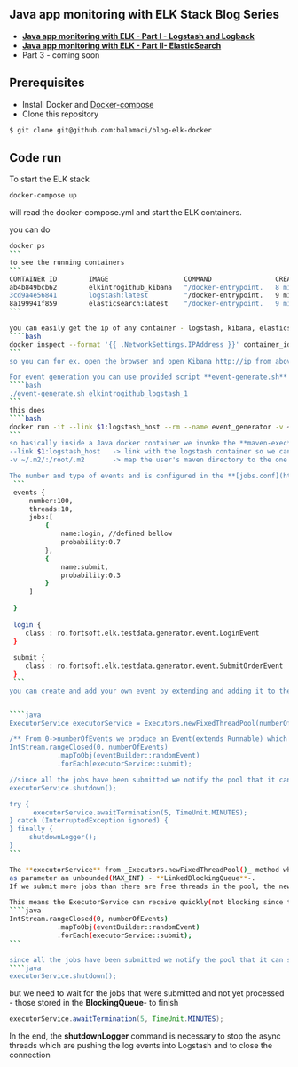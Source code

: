 ## Java app monitoring with ELK Stack Blog Series

   - **[Java app monitoring with ELK - Part I - Logstash and Logback](https://balamaci.ro/java-app-monitoring-with-elk-logstash/)**
   - **[Java app monitoring with ELK - Part II- ElasticSearch](https://balamaci.ro/java-app-monitoring-with-elk-elastic-search/)**
   - Part 3 - coming soon

## Prerequisites
  - Install Docker and [Docker-compose](http://docs.docker.com/compose/install/) 
  - Clone this repository
````bash
$ git clone git@github.com:balamaci/blog-elk-docker
````

## Code run
To start the ELK stack
````bash
docker-compose up
````
will read the docker-compose.yml and start the ELK containers.

you can do
````bash
docker ps
```
to see the running containers
```
CONTAINER ID        IMAGE                   COMMAND                CREATED             STATUS              PORTS                                            NAMES
ab4b849bcb62        elkintrogithub_kibana   "/docker-entrypoint.   8 minutes ago       Up 39 seconds       0.0.0.0:5601->5601/tcp                           elkintrogithub_kibana_1          
3cd9a4e56841        logstash:latest         "/docker-entrypoint.   9 minutes ago       Up 40 seconds       0.0.0.0:5000->5000/tcp                           elkintrogithub_logstash_1        
8a199941f859        elasticsearch:latest    "/docker-entrypoint.   9 minutes ago       Up 40 seconds       0.0.0.0:9200->9200/tcp, 0.0.0.0:9300->9300/tcp   elkintrogithub_elasticsearch_1   
```

you can easily get the ip of any container - logstash, kibana, elasticsearch
````bash
docker inspect --format '{{ .NetworkSettings.IPAddress }}' container_id
```
so you can for ex. open the browser and open Kibana http://ip_from_above:5601

For event generation you can use provided script **event-generate.sh** with the container name from above **docker ps** command
````bash
./event-generate.sh elkintrogithub_logstash_1
```
this does
````bash
docker run -it --link $1:logstash_host --rm --name event_generator -v ~/.m2/:/root/.m2 -v "$PWD":/usr/src/mymaven -w /usr/src/mymaven maven:3.3.3-jdk-8 mvn clean compile exec:java
```
so basically inside a Java docker container we invoke the **maven-exec** plugin to run the **Start.main(String args[])** as configured in [pom.xml](https://github.com/balamaci/blog-elk-docker/blob/master/pom.xml). 
--link $1:logstash_host   -> link with the logstash container so we can reference directly in logback config 
-v ~/.m2/:/root/.m2       -> map the user's maven directory to the one in the container so the dependencies would not have to be downloaded whenever the container is recreated

The number and type of events and is configured in the **[jobs.conf](https://github.com/balamaci/blog-elk-docker/blob/master/src/main/resources/jobs.conf)** file:
 ```
 events {
     number:100,
     threads:10,
     jobs:[
         {
             name:login, //defined bellow
             probability:0.7
         },
         {
             name:submit,
             probability:0.3
         }
     ]
 
 }
 
 login {
    class : ro.fortsoft.elk.testdata.generator.event.LoginEvent
 }
 
 submit {
    class : ro.fortsoft.elk.testdata.generator.event.SubmitOrderEvent
 }
 ```
you can create and add your own event by extending and adding it to the list. 


````java
ExecutorService executorService = Executors.newFixedThreadPool(numberOfConcurrentThreads);

/** From 0->numberOfEvents we produce an Event(extends Runnable) which we submit to the Executor service **/
IntStream.rangeClosed(0, numberOfEvents)
            .mapToObj(eventBuilder::randomEvent)
            .forEach(executorService::submit);

//since all the jobs have been submitted we notify the pool that it can shutdown
executorService.shutdown();

try {
      executorService.awaitTermination(5, TimeUnit.MINUTES);
} catch (InterruptedException ignored) {
} finally {
     shutdownLogger();
}
```

The **executorService** from _Executors.newFixedThreadPool()_ method which creates an ExecutorService with a pool of threads, but also 
as parameter an unbounded(MAX_INT) - **LinkedBlockingQueue**-.
If we submit more jobs than there are free threads in the pool, the new jobs which are held "in store" until one of the worker threads is free to take a new job from the queue. 

This means the ExecutorService can receive quickly(not blocking since the **BlockingQueue** is unbounded).
````java
IntStream.rangeClosed(0, numberOfEvents)
            .mapToObj(eventBuilder::randomEvent)
            .forEach(executorService::submit);                 
```

since all the jobs have been submitted we notify the pool that it can shutdown so the Main thread can eventually exit
````java
executorService.shutdown();
````

but we need to wait for the jobs that were submitted and not yet processed - those stored in the **BlockingQueue**- to finish
````java
executorService.awaitTermination(5, TimeUnit.MINUTES); 
````

In the end, the **shutdownLogger** command is necessary to stop the async threads which are pushing the log events into Logstash and to close the connection 